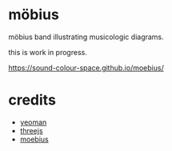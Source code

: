# möbius

möbius band illustrating musicologic diagrams.

this is work in progress.

https://sound-colour-space.github.io/moebius/

# credits
* [yeoman](http://yeoman.io)
* [threejs](http://threejs.org)
* [moebius](https://github.com/scerbos/mobius)
